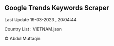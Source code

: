 

## Google Trends Keywords Scraper 
 
Last Update 19-03-2023 , 20:04:44

Country List :
VIETNAM.json



© Abdul Muttaqin 
